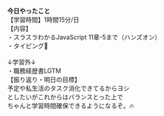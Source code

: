 **今日やったこと**<br>
【学習時間】1時間15分/日<br>
【内容】<br>
・スラスラわかるJavaScript  11章-5まで（ハンズオン）<br>
・タイピング🍦<br>
<br>
↓学習外↓<br>
・職務経歴書LGTM<br>
【振り返り・明日の目標】<br>
予定や私生活のタスク消化できてるからヨシ<br>
としたいがこれからはバランスとった上で<br>
ちゃんと学習時間確保できるようになるぞ。🔥
